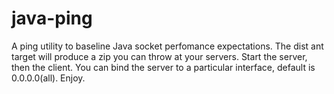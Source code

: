 java-ping
=========

A ping utility to baseline Java socket perfomance expectations. The dist ant target will produce a zip you can throw at your servers. Start the server, then the client.
You can bind the server to a particular interface, default is 0.0.0.0(all). Enjoy.

